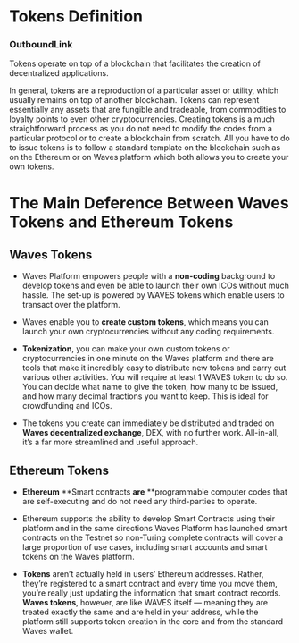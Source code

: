 # Tokens Definition
### OutboundLink <Badge text="stable"/>
<OutboundLink/>
  
Tokens operate on top of a blockchain that facilitates the creation of decentralized applications.

In general, tokens are a reproduction of a particular asset or utility, which usually remains on top of another blockchain. Tokens can represent essentially any assets that are fungible and tradeable, from commodities to loyalty points to even other cryptocurrencies. Creating tokens is a much straightforward process as you do not need to modify the codes from a particular protocol or to create a blockchain from scratch. All you have to do to issue tokens is to follow a standard template on the blockchain such as on the Ethereum or on Waves platform which both allows you to create your own tokens.

# The Main Deference Between Waves Tokens and Ethereum Tokens

## Waves Tokens

* Waves Platform empowers people with a **non-coding** background to develop tokens and even be able to launch their own ICOs without much hassle. The set-up is powered by WAVES tokens which enable users to transact over the platform.

* Waves enable you to **create custom tokens**, which means you can launch your own cryptocurrencies without any coding requirements.

* **Tokenization**, you can make your own custom tokens or cryptocurrencies in one minute on the Waves platform and there are tools that make it incredibly easy to distribute new tokens and carry out various other activities. You will require at least 1 WAVES token to do so. You can decide what name to give the token, how many to be issued, and how many decimal fractions you want to keep. This is ideal for crowdfunding and ICOs.

* The tokens you create can immediately be distributed and traded on **Waves decentralized exchange**, DEX, with no further work. All-in-all, it’s a far more streamlined and useful approach.

## Ethereum Tokens

* **Ethereum** **Smart contracts **are** **programmable computer codes that are self-executing and do not need any third-parties to operate.
* Ethereum supports the ability to develop Smart Contracts using their platform and in the same directions Waves Platform has launched smart contracts on the Testnet so non-Turing complete contracts will cover a large proportion of use cases, including smart accounts and smart tokens on the Waves platform.

* **Tokens** aren’t actually held in users’ Ethereum addresses. Rather, they’re registered to a smart contract and every time you move them, you’re really just updating the information that smart contract records. **Waves tokens**, however, are like WAVES itself  — meaning they are treated exactly the same and are held in your address, while the platform still supports token creation in the core and from the standard Waves wallet.



